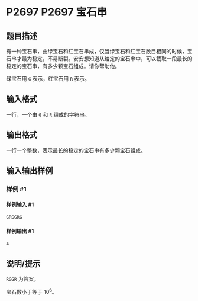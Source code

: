 # P2697 P2697 宝石串

## 题目描述

有一种宝石串，由绿宝石和红宝石串成，仅当绿宝石和红宝石数目相同的时候，宝石串才最为稳定，不易断裂。安安想知道从给定的宝石串中，可以截取一段最长的稳定的宝石串，有多少颗宝石组成。请你帮助他。

绿宝石用 $\texttt G$ 表示，红宝石用 $\texttt R$ 表示。


## 输入格式

一行，一个由 $\texttt G$ 和 $\texttt R$ 组成的字符串。


## 输出格式

一行一个整数，表示最长的稳定的宝石串有多少颗宝石组成。


## 输入输出样例

### 样例 #1

#### 样例输入 #1

```
GRGGRG
```

#### 样例输出 #1

```
4
```

## 说明/提示

$\texttt {RGGR}$ 为答案。

宝石数小于等于 $10^6$。

